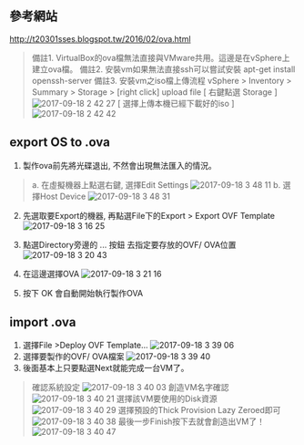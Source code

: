 ## 參考網站
http://t20301sses.blogspot.tw/2016/02/ova.html

> 備註1. VirtualBox的ova檔無法直接與VMware共用。這邊是在vSphere上建立ova檔。
> 備註2. 安裝vm如果無法直接ssh可以嘗試安裝 apt-get install openssh-server
> 備註3. 安裝vm之iso檔上傳流程 vSphere > Inventory > Summary > Storage > [right click] upload file
[ 右鍵點選 Storage ]
![2017-09-18 2 42 27](https://user-images.githubusercontent.com/22232508/30531270-b7c5bc66-9c7f-11e7-9221-41d3c09bc30c.png)
[ 選擇上傳本機已經下載好的iso ]
![2017-09-18 2 42 42](https://user-images.githubusercontent.com/22232508/30531266-b460b29c-9c7f-11e7-9033-ecf24bb12602.png)




## export OS to .ova
1. 製作ova前先將光碟退出, 不然會出現無法匯入的情況。
> a. 在虛擬機器上點選右鍵, 選擇Edit Settings
![2017-09-18 3 48 11](https://user-images.githubusercontent.com/22232508/30533868-20db2408-9c8e-11e7-9847-2909cf4db0c6.png)
> b. 選擇Host Device
![2017-09-18 3 48 31](https://user-images.githubusercontent.com/22232508/30533935-7de94148-9c8e-11e7-85d7-70b027472680.png)

2. 先選取要Export的機器, 再點選File下的Export > Export OVF Template
![2017-09-18 3 16 25](https://user-images.githubusercontent.com/22232508/30533993-cf22e118-9c8e-11e7-8536-c7cb3bbd56dd.png)

3. 點選Directory旁邊的 ... 按鈕 去指定要存放的OVF/ OVA位置
![2017-09-18 3 20 43](https://user-images.githubusercontent.com/22232508/30534041-fd3b2042-9c8e-11e7-9acc-ffc1a2c7736b.png)

4. 在這邊選擇OVA
![2017-09-18 3 21 16](https://user-images.githubusercontent.com/22232508/30534058-0e50dec6-9c8f-11e7-8ca5-659a7b210b17.png)

5. 按下 OK 會自動開始執行製作OVA



## import .ova
1. 選擇File >Deploy OVF Template... 
![2017-09-18 3 39 06](https://user-images.githubusercontent.com/22232508/30535635-976e64ca-9c95-11e7-8cb0-0df5bc2b9290.png)
2. 選擇要製作的OVF/ OVA檔案
![2017-09-18 3 39 40](https://user-images.githubusercontent.com/22232508/30535700-c35dfff0-9c95-11e7-9bd8-5767183af1b1.png)
3. 後面基本上只要點選Next就能完成一台VM了。
> 確認系統設定
![2017-09-18 3 40 03](https://user-images.githubusercontent.com/22232508/30536018-dc6b5410-9c96-11e7-995d-3bcbdf733c42.png)
> 創造VM名字確認
![2017-09-18 3 40 21](https://user-images.githubusercontent.com/22232508/30536030-e83cf44c-9c96-11e7-900b-4a190ec60da8.png)
> 選擇該VM要使用的Disk資源
![2017-09-18 3 40 29](https://user-images.githubusercontent.com/22232508/30536054-fd14257a-9c96-11e7-9084-85233b5b2979.png)
> 選擇預設的Thick Provision Lazy Zeroed即可
![2017-09-18 3 40 38](https://user-images.githubusercontent.com/22232508/30536064-05cc282a-9c97-11e7-960d-57207215408b.png)
> 最後一步Finish按下去就會創造出VM了！
![2017-09-18 3 40 47](https://user-images.githubusercontent.com/22232508/30536112-2e929e7e-9c97-11e7-9f3d-5c5c9cda5b0f.png)

